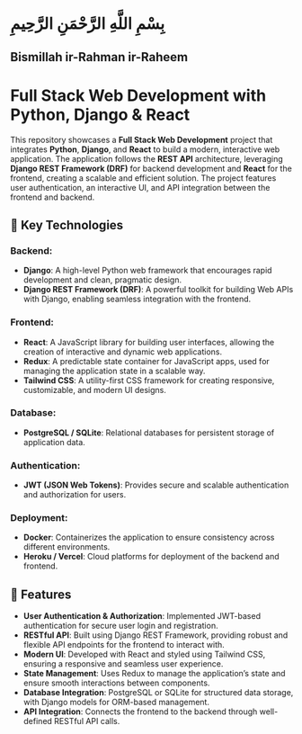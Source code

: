 # **بِسْمِ اللَّهِ الرَّحْمَنِ الرَّحِيمِ**  
## **Bismillah ir-Rahman ir-Raheem**
# Full Stack Web Development with Python, Django & React

This repository showcases a **Full Stack Web Development** project that integrates **Python**, **Django**, and **React** to build a modern, interactive web application. The application follows the **REST API** architecture, leveraging **Django REST Framework (DRF)** for backend development and **React** for the frontend, creating a scalable and efficient solution. The project features user authentication, an interactive UI, and API integration between the frontend and backend.

## 🚀 Key Technologies

### Backend:
- **Django**: A high-level Python web framework that encourages rapid development and clean, pragmatic design.
- **Django REST Framework (DRF)**: A powerful toolkit for building Web APIs with Django, enabling seamless integration with the frontend.

### Frontend:
- **React**: A JavaScript library for building user interfaces, allowing the creation of interactive and dynamic web applications.
- **Redux**: A predictable state container for JavaScript apps, used for managing the application state in a scalable way.
- **Tailwind CSS**: A utility-first CSS framework for creating responsive, customizable, and modern UI designs.

### Database:
- **PostgreSQL / SQLite**: Relational databases for persistent storage of application data.

### Authentication:
- **JWT (JSON Web Tokens)**: Provides secure and scalable authentication and authorization for users.

### Deployment:
- **Docker**: Containerizes the application to ensure consistency across different environments.
- **Heroku / Vercel**: Cloud platforms for deployment of the backend and frontend.

## 🔹 Features

- **User Authentication & Authorization**: Implemented JWT-based authentication for secure user login and registration.
- **RESTful API**: Built using Django REST Framework, providing robust and flexible API endpoints for the frontend to interact with.
- **Modern UI**: Developed with React and styled using Tailwind CSS, ensuring a responsive and seamless user experience.
- **State Management**: Uses Redux to manage the application’s state and ensure smooth interactions between components.
- **Database Integration**: PostgreSQL or SQLite for structured data storage, with Django models for ORM-based management.
- **API Integration**: Connects the frontend to the backend through well-defined RESTful API calls.


